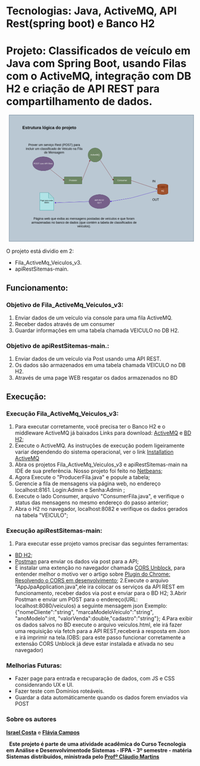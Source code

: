 
# Tecnologias: Java, ActiveMQ, API Rest(spring boot) e Banco H2
# Projeto: Classificados de veículo em Java com Spring Boot, usando Filas com o ActiveMQ, integração com DB H2 e criação de API REST para compartilhamento de dados.

![Imagem esquema lógico](desenho_esquema.png) 

O projeto está dividio em 2:
* Fila_ActiveMq_Veiculos_v3.
* apiRestSitemas-main.

## Funcionamento:
### Objetivo de Fila_ActiveMq_Veiculos_v3: 
1. Enviar dados de um veículo via console para uma fila ActiveMQ.
2. Receber dados através de um consumer 
3. Guardar informações em uma tabela chamada VEICULO no DB H2.

### Objetivo de apiRestSitemas-main.: 
1. Enviar dados de um veículo via Post usando uma API REST.
2. Os dados são armazenados em uma tabela chamada VEICULO no DB H2.
3. Através de uma page WEB resgatar os dados armazenados no BD 

## Execução:
### Execução Fila_ActiveMq_Veiculos_v3: 
1. Para executar corretamente, você precisa ter o Banco H2 e o middleware ActiveMQ já baixados
Links para download: [ActiveMQ](https://activemq.apache.org/components/classic/download/) e [BD H2](https://www.h2database.com/html/main.html);
2. Execute o ActiveMQ. As instruções de execução podem ligeiramente variar dependendo do sistema operacional, ver o link [Installation ActiveMQ](https://activemq.apache.org/installation)
3. Abra os projetos Fila_ActiveMq_Veiculos_v3 e apiRestSitemas-main na IDE de sua preferência. Nosso projeto foi feito no [Netbeans](https://netbeans.apache.org/download/index.html);
4. Agora Execute o "ProducerFila.java" e popule a tabela;
5. Gerencie a fila de mensagens via página web, no endereço localhost:8161. Login:Admin e Senha:Admin ; 
6. Execute o lado Consumer, arquivo "ConsumerFila.java", e verifique o status das mensagens no mesmo endereço do passo anterior;
7. Abra o H2 no navegador, localhost:8082 e verifique os dados gerados na tabela "VEICULO";

### Execução apiRestSitemas-main:
1. Para executar esse projeto vamos precisar das seguintes ferramentas:
* [BD H2](https://www.h2database.com/html/main.html);
* [Postman](https://www.postman.com/downloads/) para enviar os dados via post para a API;
* E instalar uma extenção no navegador chamada [CORS Unblock](), para entender melhor o motivo ver o artigo sobre [Plugin do Chrome: Resolvendo o CORS em desenvolvimento](https://rodolfofadino.com.br/plugin-do-chrome-resolvendo-o-cors-em-desenvolvimento-e0d0a5703019);
2.Execute o arquivo "AppJpaApplication.java",ele ira colocar os serviços da API REST em funcionamento, receber dados via post e enviar para o BD H2;
3.Abrir Postman e enviar um POST para o endereço(URL: localhost:8080/veiculos) a seguinte mensagem json
Exemplo: {"nomeCliente":"string", "marcaModeloVeiculo":"string", "anoModelo":int, "valorVenda":double,"cadastro":"string"};
4.Para exibir os dados salvos no BD execute o arquivo veiculos.html, ele irá fazer uma requisição via fetch para a API REST,receberá a resposta em Json e irá imprimir na tela.(OBS: para este passo funcionar corretamente a extensão CORS Unblock já deve estar instalada e ativada no seu navegador)

### Melhorias Futuras:
* Fazer page para entrada e recuparação de dados, com JS e CSS considenrando UX e UI.
* Fazer teste com Domínios roteáveis.
* Guardar a data automáticamente quando os dados forem enviados via POST

### Sobre os autores
**[Israel Costa](https://github.com/israel1608)** e **[Flávia Campos](https://github.com/Fncampos)**

&nbsp;
**Este projeto é parte de uma atividade acadêmica do Curso Tecnologia em Análise e Desenvolvimentode Sistemas - IFPA - 3º semestre - matéria Sistemas distribuidos, ministrada pelo [Profº Cláudio Martins](https://github.com/cmartins-ifpa)**






